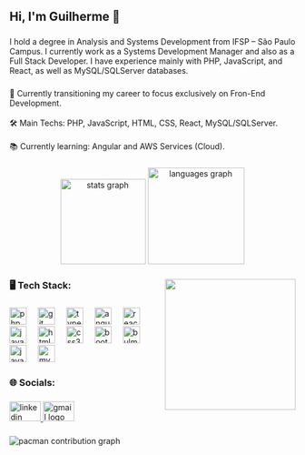 <h2 align="left">Hi, I'm Guilherme 👋</h2>

###

<p align="left">I hold a degree in Analysis and Systems Development from IFSP – São Paulo Campus. I currently work as a Systems Development Manager and also as a Full Stack Developer. I have experience mainly with PHP, JavaScript, and React, as well as MySQL/SQLServer databases.</p>

###

<p align="left">🎯 Currently transitioning my career to focus exclusively on Fron-End Development.<br><br>🛠️ Main Techs: PHP, JavaScript, HTML, CSS, React, MySQL/SQLServer.<br><br>📚 Currently learning: Angular and AWS Services (Cloud).</p>

###

<div align="center">
  <img src="https://github-readme-stats.vercel.app/api?username=hirayGui&hide_title=false&hide_rank=true&show_icons=true&include_all_commits=true&count_private=true&disable_animations=false&theme=tokyonight&locale=en&hide_border=false&order=1" height="150" alt="stats graph"  />
  <img src="https://github-readme-stats.vercel.app/api/top-langs?username=hirayGui&locale=en&hide_title=false&layout=compact&card_width=320&langs_count=8&theme=tokyonight&hide_border=false&order=2" height="170" alt="languages graph"  />
</div>

###

<img align="right" height="230" src="https://i.imgflip.com/5eatey.png"  />

###

<h3 align="left">🖥️ Tech Stack:</h3>

###

<div align="left">
  <img src="https://cdn.jsdelivr.net/gh/devicons/devicon/icons/php/php-original.svg" height="30" alt="php logo"  />
  <img width="12" />
  <img src="https://cdn.jsdelivr.net/gh/devicons/devicon/icons/git/git-original.svg" height="30" alt="git logo"  />
  <img width="12" />
  <img src="https://cdn.jsdelivr.net/gh/devicons/devicon/icons/typescript/typescript-plain.svg" height="30" alt="typescript logo"  />
  <img width="12" />
  <img src="https://cdn.simpleicons.org/angular/DD0031" height="30" alt="angularjs logo"  />
  <img width="12" />
  <img src="https://cdn.jsdelivr.net/gh/devicons/devicon/icons/react/react-original.svg" height="30" alt="react logo"  />
  <img width="12" />
  <img src="https://cdn.jsdelivr.net/gh/devicons/devicon/icons/javascript/javascript-original.svg" height="30" alt="javascript logo"  />
  <img width="12" />
  <img src="https://cdn.jsdelivr.net/gh/devicons/devicon/icons/html5/html5-plain.svg" height="30" alt="html5 logo"  />
  <img width="12" />
  <img src="https://cdn.jsdelivr.net/gh/devicons/devicon/icons/css3/css3-plain.svg" height="30" alt="css3 logo"  />
  <img width="12" />
  <img src="https://skillicons.dev/icons?i=bootstrap" height="30" alt="bootstrap logo"  />
  <img width="12" />
  <img src="https://cdn.jsdelivr.net/gh/devicons/devicon/icons/bulma/bulma-plain.svg" height="30" alt="bulma logo"  />
  <img width="12" />
  <img src="https://cdn.jsdelivr.net/gh/devicons/devicon/icons/java/java-plain.svg" height="30" alt="java logo"  />
  <img width="12" />
  <img src="https://cdn.jsdelivr.net/gh/devicons/devicon/icons/mysql/mysql-original.svg" height="30" alt="mysql logo"  />
</div>

###

<h3 align="left">🌐 Socials:</h3>

###

<div align="left">
  <a href="https://www.linkedin.com/in/guilherme-brito-143bb9164/" target="_blank">
    <img src="https://raw.githubusercontent.com/maurodesouza/profile-readme-generator/master/src/assets/icons/social/linkedin/default.svg" width="55" height="35" alt="linkedin logo"  />
  </a>
  <a href="mailto:hiraygui@gmail.com" target="_blank">
    <img src="https://raw.githubusercontent.com/maurodesouza/profile-readme-generator/master/src/assets/icons/social/gmail/default.svg" width="55" height="35" alt="gmail logo"  />
  </a>
</div>

###

<picture>
  <source media="(prefers-color-scheme: dark)" srcset="https://raw.githubusercontent.com/hirayGui/hirayGui/output/pacman-contribution-graph-dark.svg">
  <source media="(prefers-color-scheme: light)" srcset="https://raw.githubusercontent.com/hirayGui/hirayGui/output/pacman-contribution-graph.svg">
  <img alt="pacman contribution graph" src="https://raw.githubusercontent.com/hirayGui/hirayGui/output/pacman-contribution-graph.svg">
</picture>

###
